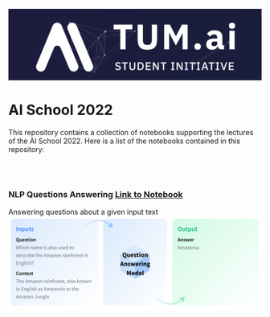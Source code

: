 ![logo](./png/tum-ai-logo.png)

# AI School 2022

This repository contains a collection of notebooks supporting the lectures of the AI School 2022. Here is a list of the notebooks contained in this repository:

<br />
<br />

### NLP Questions Answering [Link to Notebook](./notebooks/nlp.ipynb)

Answering questions about a given input text
![nlp](./png/nlp-question-answering-model-in-and-output.png)
